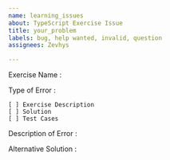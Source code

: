```yaml
---
name: learning_issues
about: TypeScript Exercise Issue
title: your_problem
labels: bug, help wanted, invalid, question
assignees: Zevhys

---
```


Exercise Name : 

Type of Error :

    [ ] Exercise Description
    [ ] Solution
    [ ] Test Cases

Description of Error : 

Alternative Solution :
